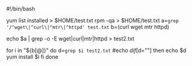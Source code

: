 #!/bin/bash

yum list installed > $HOME/test.txt
rpm -qa > $HOME/test.txt
a=`grep '/^wget\|^curl\|^mtr\|^httpd' test.txt`
b=(curl wget mtr httpd)

echo $a | grep -o -E wget\|curl\|mtr\|httpd > test2.txt

for i in "${b[@]}"
do
        d=`grep $i test2.txt`
        #echo $d
                if [$d=""]
                then
                        echo $d
                        yum install $i
                fi
done
